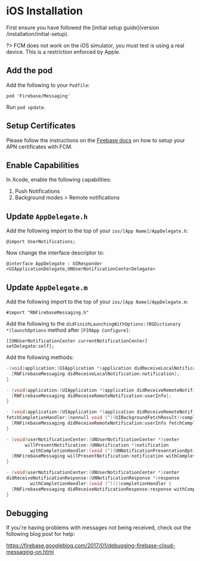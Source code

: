 # iOS Installation

First ensure you have followed the [initial setup guide](version /installation/initial-setup).

?> FCM does not work on the iOS simulator, you must test is using a real device. This is a restriction enforced by Apple.

## Add the pod

Add the following to your `Podfile`:

```
pod 'Firebase/Messaging'
```

Run `pod update`.

## Setup Certificates

Please follow the instructions on the [Firebase docs](https://firebase.google.com/docs/cloud-messaging/ios/certs) on how to setup your APN certificates with FCM.

## Enable Capabilities

In Xcode, enable the following capabilities:

1) Push Notifications
2) Background modes > Remote notifications

## Update `AppDelegate.h`

Add the following import to the top of your `ios/[App Name]/AppDelegate.h`:

```
@import UserNotifications;
```

Now change the interface descriptor to:

```
@interface AppDelegate : UIResponder <UIApplicationDelegate,UNUserNotificationCenterDelegate>
```

## Update `AppDelegate.m`

Add the following import to the top of your `ios/[App Name]/AppDelegate.m`:

```
#import "RNFirebaseMessaging.h"
```

Add the following to the `didFinishLaunchingWithOptions:(NSDictionary *)launchOptions` method after `[FIRApp Configure]`:

```
[[UNUserNotificationCenter currentNotificationCenter] setDelegate:self];
```

Add the following methods:

```objectivec
-(void)application:(UIApplication *)application didReceiveLocalNotification:(UILocalNotification *)notification {
  [RNFirebaseMessaging didReceiveLocalNotification:notification];
}

- (void)application:(UIApplication *)application didReceiveRemoteNotification:(nonnull NSDictionary *)userInfo {
  [RNFirebaseMessaging didReceiveRemoteNotification:userInfo];
}

- (void)application:(UIApplication *)application didReceiveRemoteNotification:(nonnull NSDictionary *)userInfo
fetchCompletionHandler:(nonnull void (^)(UIBackgroundFetchResult))completionHandler{
  [RNFirebaseMessaging didReceiveRemoteNotification:userInfo fetchCompletionHandler:completionHandler];
}

- (void)userNotificationCenter:(UNUserNotificationCenter *)center
       willPresentNotification:(UNNotification *)notification
         withCompletionHandler:(void (^)(UNNotificationPresentationOptions))completionHandler {
  [RNFirebaseMessaging willPresentNotification:notification withCompletionHandler:completionHandler];
}

- (void)userNotificationCenter:(UNUserNotificationCenter *)center
didReceiveNotificationResponse:(UNNotificationResponse *)response
         withCompletionHandler:(void (^)())completionHandler {
  [RNFirebaseMessaging didReceiveNotificationResponse:response withCompletionHandler:completionHandler];
}
```

## Debugging

If you're having problems with messages not being received, check out the following blog post for help:

https://firebase.googleblog.com/2017/01/debugging-firebase-cloud-messaging-on.html
